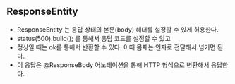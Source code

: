 ResponseEntity
-
* ResponseEntity 는 응답 상태의 본문(body) 해더를 설정할 수 있게 허용한다.
* status(500).build(); 를 통해서 응답 코드를 설정할 수 있고 
* 정상일 때는 ok를 통해서 반환할 수 있다. 이때 몸체는 인자로 전달해서 넘기면 된다.
* 이 응답은 @ResponseBody 어노테이션을 통해 HTTP 형식으로 변환해서 응답한다.

